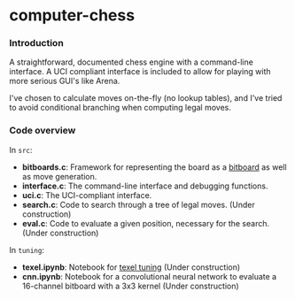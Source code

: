 # computer-chess

### Introduction

A straightforward, documented chess engine with a command-line interface. A UCI compliant interface is included to allow for playing with more serious GUI's like Arena.

I've chosen to calculate moves on-the-fly (no lookup tables), and I've tried to avoid conditional branching when computing legal moves.

### Code overview

In `src`:
* **bitboards.c**: Framework for representing the board as a [bitboard](https://www.chessprogramming.org/Bitboards) as well as move generation.
* **interface.c**: The command-line interface and debugging functions.
* **uci.c**: The UCI-compliant interface. 
* **search.c**: Code to search through a tree of legal moves. (Under construction)
* **eval.c**: Code to evaluate a given position, necessary for the search. (Under construction)

In `tuning`:
* **texel.ipynb**: Notebook for [texel tuning](https://www.chessprogramming.org/Texel%27s_Tuning_Method) (Under construction)
* **cnn.ipynb**: Notebook for a convolutional neural network to evaluate a 16-channel bitboard with a 3x3 kernel (Under construction)
